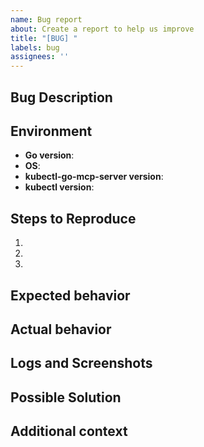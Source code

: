```yaml
---
name: Bug report
about: Create a report to help us improve
title: "[BUG] "
labels: bug
assignees: ''
---
```


## Bug Description

<!-- A clear and concise description of what the bug is -->

## Environment

- **Go version**:
- **OS**:
- **kubectl-go-mcp-server version**:
- **kubectl version**:

## Steps to Reproduce

<!-- Please provide detailed steps to reproduce the issue -->

1. 
2.
3.

## Expected behavior

<!-- A clear and concise description of what you expected to happen -->

## Actual behavior

<!-- What actually happened -->

## Logs and Screenshots

<!-- If applicable, add logs, error messages or screenshots to help explain your problem -->

## Possible Solution

<!-- Optional: If you have suggestions on a fix for the bug -->

## Additional context

<!-- Add any other context about the problem here -->
